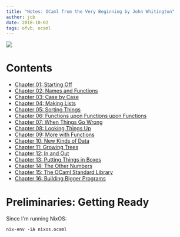 ```yaml
---
title: "Notes: OCaml from the Very Beginning by John Whitington"
author: jcb
date: 2018-10-02
tags: ofvb, ocaml
---
```


![](/images/ofvb-cover.png)

# Contents

- [Chapter 01: Starting Off](/projects/ofvb/01)
- [Chapter 02: Names and Functions](/projects/ofvb/02)
- [Chapter 03: Case by Case](/projects/ofvb/03)
- [Chapter 04: Making Lists](/projects/ofvb/04)
- [Chapter 05: Sorting Things](/projects/ofvb/05)
- [Chapter 06: Functions upon Functions upon Functions](/projects/ofvb/06)
- [Chapter 07: When Things Go Wrong](/projects/ofvb/07)
- [Chapter 08: Looking Things Up](/projects/ofvb/08)
- [Chapter 09: More with Functions](/projects/ofvb/09)
- [Chapter 10: New Kinds of Data](/projects/ofvb/10)
- [Chapter 11: Growing Trees](/projects/ofvb/11)
- [Chapter 12: In and Out](/projects/ofvb/12)
- [Chapter 13: Putting Things in Boxes](/projects/ofvb/13)
- [Chapter 14: The Other Numbers](/projects/ofvb/14)
- [Chapter 15: The OCaml Standard Library](/projects/ofvb/15)
- [Chapter 16: Building Bigger Programs](/projects/ofvb/16)

# Preliminaries: Getting Ready

Since I'm running NixOS:

```
nix-env -iA nixos.ocaml
```
